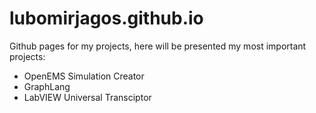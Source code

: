 # lubomirjagos.github.io
Github pages for my projects, here will be presented my most important projects:
- OpenEMS Simulation Creator
- GraphLang
- LabVIEW Universal Transciptor
